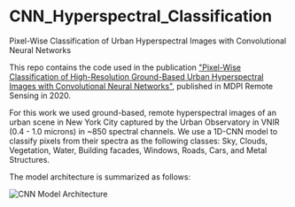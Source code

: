 # CNN_Hyperspectral_Classification
Pixel-Wise Classification of Urban Hyperspectral Images with Convolutional Neural Networks


This repo contains the code used in the publication ["Pixel-Wise Classification of High-Resolution Ground-Based Urban Hyperspectral Images with Convolutional Neural Networks"](https://doi.org/10.3390/rs12162540), published in MDPI Remote Sensing in 2020.

For this work we used ground-based, remote hyperspectral images of an urban scene in New York City captured by the Urban Observatory in VNIR (0.4 - 1.0 microns) in ~850 spectral channels. We use a 1D-CNN model to classify pixels from their spectra as the following classes: Sky, Clouds, Vegetation, Water, Building facades, Windows, Roads, Cars, and Metal Structures.

The model architecture is summarized as follows:

![CNN Model Architecture](https://github.com/faridqamar/UO_Hyperspectral_Classification/blob/main/output/cnn_model.png)

